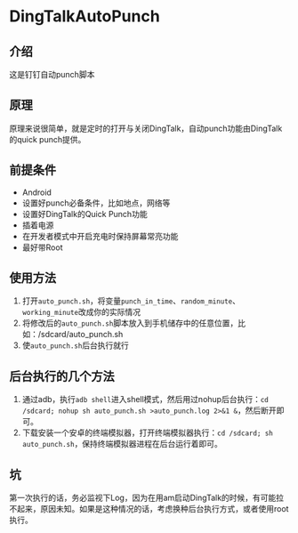 # DingTalkAutoPunch
## 介绍

这是钉钉自动punch脚本

## 原理

原理来说很简单，就是定时的打开与关闭DingTalk，自动punch功能由DingTalk的quick punch提供。

## 前提条件

* Android
* 设置好punch必备条件，比如地点，网络等
* 设置好DingTalk的Quick Punch功能
* 插着电源
* 在开发者模式中开启充电时保持屏幕常亮功能
* 最好带Root

 ## 使用方法

1. 打开`auto_punch.sh`，将变量`punch_in_time`、`random_minute`、`working_minute`改成你的实际情况
2. 将修改后的`auto_punch.sh`脚本放入到手机储存中的任意位置，比如：/sdcard/auto_punch.sh
3. 使`auto_punch.sh`后台执行就行

## 后台执行的几个方法

1. 通过adb，执行`adb shell`进入shell模式，然后用过nohup后台执行：`cd /sdcard; nohup sh auto_punch.sh >auto_punch.log 2>&1 &`，然后断开即可。
2. 下载安装一个安卓的终端模拟器，打开终端模拟器执行：`cd /sdcard; sh auto_punch.sh`，保持终端模拟器进程在后台运行着即可。

## 坑

第一次执行的话，务必监视下Log，因为在用am启动DingTalk的时候，有可能拉不起来，原因未知。如果是这种情况的话，考虑换种后台执行方式，或者使用root执行。
